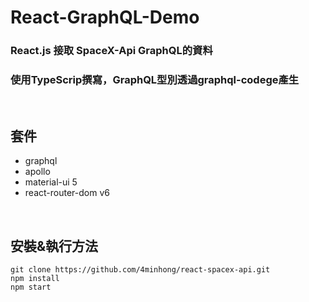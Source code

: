 # React-GraphQL-Demo

### React.js 接取 SpaceX-Api GraphQL的資料
### 使用TypeScrip撰寫，GraphQL型別透過graphql-codege產生  
<br />

## 套件
* graphql
* apollo
* material-ui 5
* react-router-dom v6

<br />

## 安裝&執行方法
```
git clone https://github.com/4minhong/react-spacex-api.git
npm install
npm start
```